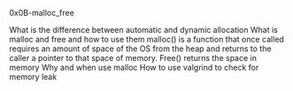 0x0B-malloc_free

What is the difference between automatic and dynamic allocation
What is malloc and free and how to use them
	malloc() is a function that once called requires an amount of space of the OS from the heap and returns to the caller a pointer to that space of memory.
	Free() returns the space in memory
Why and when use malloc
How to use valgrind to check for memory leak
